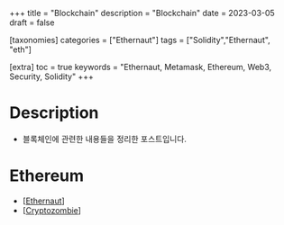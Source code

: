 +++
title = "Blockchain"
description = "Blockchain"
date = 2023-03-05
draft = false

[taxonomies]
categories = ["Ethernaut"]
tags = ["Solidity","Ethernaut", "eth"]

[extra]
toc = true
keywords = "Ethernaut, Metamask, Ethereum, Web3, Security, Solidity"
+++

# Description
- 블록체인에 관련한 내용들을 정리한 포스트입니다.

# Ethereum
- [[Ethernaut](@/blockchain/ethernaut/index.md)]
- [[Cryptozombie](@/blockchain/cryptozombie/index.md)]

